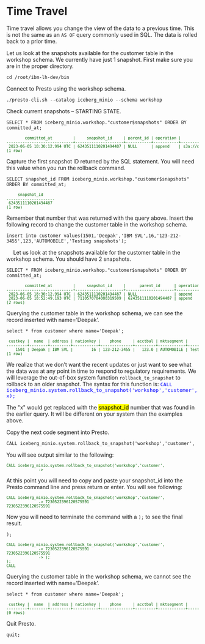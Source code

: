 # Time Travel
Time travel allows you change the view of the data to a previous time. This is not the same as an `AS OF` query commonly used in SQL. The data is rolled back to a prior time.

Let us look at the snapshots available for the customer table in the workshop schema. We currently have just 1 snapshot. First make sure you are in the proper directory.
```
cd /root/ibm-lh-dev/bin
```
Connect to Presto using the workshop schema.
```
./presto-cli.sh --catalog iceberg_minio --schema workshop
```
Check current snapshots – STARTING STATE.
```
SELECT * FROM iceberg_minio.workshop."customer$snapshots" ORDER BY committed_at;
```
<pre style="font-size: small; color: darkgreen; overflow: auto">
        committed_at         |     snapshot_id     | parent_id | operation |                                               manifest_list                                                |                                                                                                                summary                                                                                                                
-----------------------------+---------------------+-----------+-----------+------------------------------------------------------------------------------------------------------------+---------------------------------------------------------------------------------------------------------------------------------------------------------------------------------------------------------------------------------------
 2023-06-05 18:30:12.994 UTC | 6243511110201494487 | NULL      | append    | s3a://dev-bucket-01/customer/metadata/snap-6243511110201494487-1-b5ab84dc-671a-426a-a734-940baa49a11f.avro | {changed-partition-count=1, added-data-files=1, total-equality-deletes=0, added-records=1500, total-position-deletes=0, added-files-size=75240, total-delete-files=0, total-files-size=75240, total-records=1500, total-data-files=1} 
(1 row)
</pre>
Capture the first snapshot ID returned by the SQL statement. You will need this value when you run the rollback command.
```
SELECT snapshot_id FROM iceberg_minio.workshop."customer$snapshots" ORDER BY committed_at;
```
<pre style="font-size: small; color: darkgreen; overflow: auto">
     snapshot_id     
---------------------
 6243511110201494487 
(1 row)
</pre>

Remember that number that was returned with the query above. Insert the following record to change the customer table in the workshop schema. 
```
insert into customer values(1501,'Deepak','IBM SVL',16,'123-212-3455',123,'AUTOMOBILE','Testing snapshots');
```
 
Let us look at the snapshots available for the customer table in the workshop schema. You should have 2 snapshots. 
```
SELECT * FROM iceberg_minio.workshop."customer$snapshots" ORDER BY committed_at;
```
<pre style="font-size: small; color: darkgreen; overflow: auto">
        committed_at         |     snapshot_id     |      parent_id      | operation |                                               manifest_list                                                |                                                                                                                summary                                                                                                                
-----------------------------+---------------------+---------------------+-----------+------------------------------------------------------------------------------------------------------------+---------------------------------------------------------------------------------------------------------------------------------------------------------------------------------------------------------------------------------------
 2023-06-05 18:30:12.994 UTC | 6243511110201494487 | NULL                | append    | s3a://dev-bucket-01/customer/metadata/snap-6243511110201494487-1-b5ab84dc-671a-426a-a734-940baa49a11f.avro | {changed-partition-count=1, added-data-files=1, total-equality-deletes=0, added-records=1500, total-position-deletes=0, added-files-size=75240, total-delete-files=0, total-files-size=75240, total-records=1500, total-data-files=1} 
 2023-06-05 18:52:49.193 UTC | 7110570704088319509 | 6243511110201494487 | append    | s3a://dev-bucket-01/customer/metadata/snap-7110570704088319509-1-ef26bcf1-c122-4ea4-86b7-ba26369be374.avro | {changed-partition-count=1, added-data-files=1, total-equality-deletes=0, added-records=1, total-position-deletes=0, added-files-size=1268, total-delete-files=0, total-files-size=76508, total-records=1501, total-data-files=2}     
(2 rows)
</pre>

Querying the customer table in the workshop schema, we can see the record inserted with name=’Deepak’.
```
select * from customer where name='Deepak';
```
<pre style="font-size: small; color: darkgreen; overflow: auto">
 custkey |  name  | address | nationkey |    phone     | acctbal | mktsegment |      comment      
---------+--------+---------+-----------+--------------+---------+------------+-------------------
    1501 | Deepak | IBM SVL |        16 | 123-212-3455 |   123.0 | AUTOMOBILE | Testing snapshots 
(1 row)
</pre>

We realize that we don’t want the recent updates or just want to see what the data was at any point in time to respond to regulatory requirements. We will leverage the out-of-box system function `rollback_to_snapshot` to rollback to an older snapshot. The syntax for this function is:
<tt style="color:blue; font-size: medium">CALL iceberg_minio.system.rollback_to_snapshot('workshop','customer',x);</tt>

The "x" would get replaced with the <mark>snapshot_id</mark> number that was found in the earlier query. It will be different on your system than the examples above.

Copy the next code segment into Presto.
```
CALL iceberg_minio.system.rollback_to_snapshot('workshop','customer',
```
You will see output similar to the following:
<pre style="font-size: small; color: darkgreen; overflow: auto">
CALL iceberg_minio.system.rollback_to_snapshot('workshop','customer',
              -> 
</pre>
At this point you will need to copy and paste your snapshot_id into the Presto command line and press return or enter. You will see following:
<pre style="font-size: small; color: darkgreen; overflow: auto">
CALL iceberg_minio.system.rollback_to_snapshot('workshop','customer',
              -> 7230522396120575591
7230522396120575591
</pre>
Now you will need to terminate the command with a `);` to see the final result.
```
);
```
<pre style="font-size: small; color: darkgreen; overflow: auto">
CALL iceberg_minio.system.rollback_to_snapshot('workshop','customer',
              -> 7230522396120575591
7230522396120575591
              -> );
);
CALL
</pre>

Querying the customer table in the workshop schema, we cannot see the record inserted with name=’Deepak’.
```
select * from customer where name='Deepak';
```
<pre style="font-size: small; color: darkgreen; overflow: auto">
 custkey |  name  | address | nationkey |    phone     | acctbal | mktsegment |      comment      
---------+--------+---------+-----------+--------------+---------+------------+-------------------
(0 rows)
</pre>
Quit Presto.
```
quit;
```